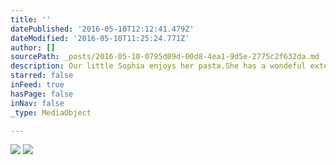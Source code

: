 ```yaml
---
title: ''
datePublished: '2016-05-10T12:12:41.479Z'
dateModified: '2016-05-10T11:25:24.771Z'
author: []
sourcePath: _posts/2016-05-10-0795d09d-00d8-4ea1-9d5e-2775c2f632da.md
description: Our little Sophia enjoys her pasta.She has a wondeful extended family nearby.Mimi and I hope to soon live closer---papa
starred: false
inFeed: true
hasPage: false
inNav: false
_type: MediaObject

---
```

![](https://the-grid-user-content.s3-us-west-2.amazonaws.com/06ec960c-817b-436c-be9d-42563c9f4ff5.jpg)
![](https://the-grid-user-content.s3-us-west-2.amazonaws.com/bcc6af3d-ffe5-4729-8a84-176fb3596766.jpg)